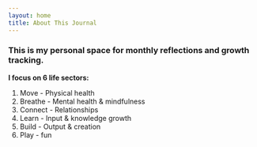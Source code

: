 ```yaml
---
layout: home
title: About This Journal
---
```

### This is my personal space for monthly reflections and growth tracking.

**I focus on 6 life sectors:**
1. Move - Physical health
2. Breathe - Mental health & mindfulness
3. Connect - Relationships
4. Learn - Input & knowledge growth
5. Build - Output & creation
6. Play - fun
